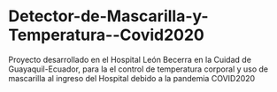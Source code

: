 # Detector-de-Mascarilla-y-Temperatura--Covid2020
Proyecto desarrollado en el Hospital León Becerra  en la Cuidad de Guayaquil-Ecuador, para la el  control de temperatura corporal y uso de mascarilla al ingreso del Hospital debido  a la pandemia COVID2020
